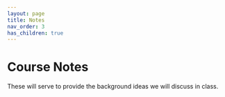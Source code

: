 ```yaml
---
layout: page
title: Notes  
nav_order: 3
has_children: true
---
```


# Course Notes 

These will serve to provide the background ideas we will discuss in class. 

<!-- {% assign citable = site.citables | where:"key","rank_nullity" | first %}
{{ citable.content }}


<script type="text/tikz">
  \begin{tikzpicture}
    \draw (0,0) circle (1in);
  \end{tikzpicture}
</script> -->
